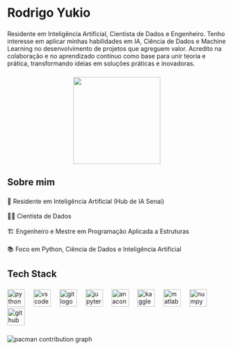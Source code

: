 <h1 align="left">Rodrigo Yukio</h1>

###

<p align="left">Residente em Inteligência Artificial, Cientista de Dados e Engenheiro. Tenho interesse em aplicar minhas habilidades em IA, Ciência de Dados e Machine Learning no desenvolvimento de projetos que agreguem valor. Acredito na colaboração e no aprendizado contínuo como base para unir teoria e prática, transformando ideias em soluções práticas e inovadoras.</p>

###

<div align="center">
  <img height="200" src="https://media3.giphy.com/media/v1.Y2lkPTc5MGI3NjExdDlyb3doYmxtOWVkbGpsZnhheWFpOG1rOHY0cGZxZnp2c3Buend5bSZlcD12MV9pbnRlcm5hbF9naWZfYnlfaWQmY3Q9Zw/pHZ8BBgLaXPliFNudh/giphy.gif"  />
</div>

###

<h2 align="left">Sobre mim</h2>

###

<p align="left">🧠 Residente em Inteligência Artificial (Hub de IA Senai) <br><br>👨‍💻 Cientista de Dados<br><br>🏗️ Engenheiro e Mestre em Programação Aplicada a Estruturas<br><br>📚 Foco em Python, Ciência de Dados e Inteligência Artificial</p>

###

<h2 align="left">Tech Stack</h2>

###

<div align="left">
  <img src="https://cdn.jsdelivr.net/gh/devicons/devicon/icons/python/python-original.svg" height="40" alt="python logo"  />
  <img width="12" />
  <img src="https://cdn.jsdelivr.net/gh/devicons/devicon/icons/vscode/vscode-original.svg" height="40" alt="vscode logo"  />
  <img width="12" />
  <img src="https://cdn.jsdelivr.net/gh/devicons/devicon/icons/git/git-original.svg" height="40" alt="git logo"  />
  <img width="12" />
  <img src="https://cdn.jsdelivr.net/gh/devicons/devicon/icons/jupyter/jupyter-original.svg" height="40" alt="jupyter logo"  />
  <img width="12" />
  <img src="https://cdn.jsdelivr.net/gh/devicons/devicon/icons/anaconda/anaconda-original.svg" height="40" alt="anaconda logo"  />
  <img width="12" />
  <img src="https://cdn.jsdelivr.net/gh/devicons/devicon/icons/kaggle/kaggle-original.svg" height="40" alt="kaggle logo"  />
  <img width="12" />
  <img src="https://cdn.jsdelivr.net/gh/devicons/devicon/icons/matlab/matlab-original.svg" height="40" alt="matlab logo"  />
  <img width="12" />
  <img src="https://cdn.jsdelivr.net/gh/devicons/devicon/icons/numpy/numpy-original.svg" height="40" alt="numpy logo"  />
  <img width="12" />
  <img src="https://cdn.jsdelivr.net/gh/devicons/devicon/icons/github/github-original.svg" height="40" alt="github logo"  />
</div>

###

<picture>
  <source media="(prefers-color-scheme: dark)" srcset="https://raw.githubusercontent.com/yukiorodrigo/yukiorodrigo/output/pacman-contribution-graph-dark.svg">
  <source media="(prefers-color-scheme: light)" srcset="https://raw.githubusercontent.com/yukiorodrigo/yukiorodrigo/output/pacman-contribution-graph.svg">
  <img alt="pacman contribution graph" src="https://raw.githubusercontent.com/yukiorodrigo/yukiorodrigo/output/pacman-contribution-graph.svg">
</picture>

###
